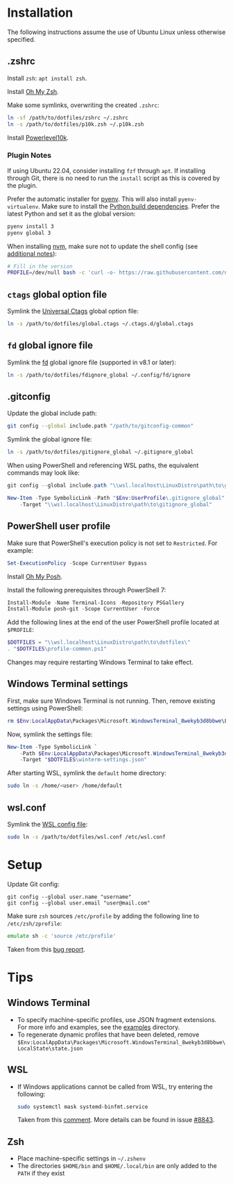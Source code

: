 # Installation

The following instructions assume the use of Ubuntu Linux unless otherwise
specified.

## .zshrc

Install `zsh`: `apt install zsh`.

Install [Oh My Zsh](https://ohmyz.sh/).

Make some symlinks, overwriting the created `.zshrc`:
```zsh
ln -sf /path/to/dotfiles/zshrc ~/.zshrc
ln -s /path/to/dotfiles/p10k.zsh ~/.p10k.zsh
```

Install [Powerlevel10k](https://github.com/romkatv/powerlevel10k?tab=readme-ov-file#oh-my-zsh).

### Plugin Notes

If using Ubuntu 22.04, consider installing `fzf` through `apt`. If installing
through Git, there is no need to run the `install` script as this is covered by
the plugin.

Prefer the automatic installer for [pyenv][]. This will also install
`pyenv-virtualenv`. Make sure to install the [Python build
dependencies][python-build-deps]. Prefer the latest Python and set it as the
global version:
```zsh
pyenv install 3
pyenv global 3
```

When installing [nvm][], make sure not to update the shell config (see
[additional notes][nvm-install-notes]):
```zsh
# Fill in the version
PROFILE=/dev/null bash -c 'curl -o- https://raw.githubusercontent.com/nvm-sh/nvm/<VERSION>/install.sh | bash'
```

## `ctags` global option file

Symlink the [Universal Ctags][univ-ctags] global option file:
```zsh
ln -s /path/to/dotfiles/global.ctags ~/.ctags.d/global.ctags
```

## `fd` global ignore file

Symlink the [fd][] global ignore file (supported in v8.1 or later):
```zsh
ln -s /path/to/dotfiles/fdignore_global ~/.config/fd/ignore
```

## .gitconfig

Update the global include path:
```zsh
git config --global include.path "/path/to/gitconfig-common"
```

Symlink the global ignore file:
```zsh
ln -s /path/to/dotfiles/gitignore_global ~/.gitignore_global
```

When using PowerShell and referencing WSL paths, the equivalent commands may
look like:
```powershell
git config --global include.path "\\wsl.localhost\LinuxDistro\path\to\gitconfig-common"

New-Item -Type SymbolicLink -Path "$Env:UserProfile\.gitignore_global" `
    -Target "\\wsl.localhost\LinuxDistro\path\to\gitignore_global"
```

## PowerShell user profile

Make sure that PowerShell's execution policy is not set to `Restricted`. For
example:
```powershell
Set-ExecutionPolicy -Scope CurrentUser Bypass
```

Install [Oh My Posh](https://ohmyposh.dev/docs/installation/windows).

Install the following prerequisites through PowerShell 7:
```powershell
Install-Module -Name Terminal-Icons -Repository PSGallery
Install-Module posh-git -Scope CurrentUser -Force
```

Add the following lines at the end of the user PowerShell profile located at
`$PROFILE`:
```powershell
$DOTFILES = "\\wsl.localhost\LinuxDistro\path\to\dotfiles\"
. "$DOTFILES\profile-common.ps1"
```

Changes may require restarting Windows Terminal to take effect.

## Windows Terminal settings

First, make sure Windows Terminal is not running. Then, remove existing
settings using PowerShell:
```powershell
rm $Env:LocalAppData\Packages\Microsoft.WindowsTerminal_8wekyb3d8bbwe\LocalState\*
```

Now, symlink the settings file:
```powershell
New-Item -Type SymbolicLink `
    -Path $Env:LocalAppData\Packages\Microsoft.WindowsTerminal_8wekyb3d8bbwe\LocalState\settings.json `
    -Target "$DOTFILES\winterm-settings.json"
```

After starting WSL, symlink the `default` home directory:
```zsh
sudo ln -s /home/<user> /home/default
```

## wsl.conf

Symlink the [WSL config file][wsl-conf]:
```zsh
sudo ln -s /path/to/dotfiles/wsl.conf /etc/wsl.conf
```

# Setup

Update Git config:
```
git config --global user.name "username"
git config --global user.email "user@mail.com"
```

Make sure `zsh` sources `/etc/profile` by adding the following line to
`/etc/zsh/zprofile`:
```zsh
emulate sh -c 'source /etc/profile'
```
Taken from this [bug report][zsh-profile-bug].

# Tips

## Windows Terminal

* To specify machine-specific profiles, use JSON fragment extensions. For more
  info and examples, see the [examples](examples/) directory.
* To regenerate dynamic profiles that have been deleted, remove
  `$Env:LocalAppData\Packages\Microsoft.WindowsTerminal_8wekyb3d8bbwe\LocalState\state.json`

## WSL

* If Windows applications cannot be called from WSL, try entering the
  following:
  ```sh
  sudo systemctl mask systemd-binfmt.service
  ```
  Taken from this [comment][wsl-interop-comment]. More details can be found in
  issue [#8843](https://github.com/microsoft/WSL/issues/8843).

## Zsh

* Place machine-specific settings in `~/.zshenv`
* The directories `$HOME/bin` and `$HOME/.local/bin` are only added to the
  `PATH` if they exist

[fd]: https://github.com/sharkdp/fd
[pyenv]: https://github.com/pyenv/pyenv?tab=readme-ov-file#automatic-installer
[python-build-deps]: https://github.com/pyenv/pyenv?tab=readme-ov-file#install-python-build-dependencies
[nvm]: https://github.com/nvm-sh/nvm?tab=readme-ov-file#install--update-script
[nvm-install-notes]: https://github.com/nvm-sh/nvm?tab=readme-ov-file#additional-notes
[univ-ctags]: https://docs.ctags.io/en/latest/option-file.html#order-of-loading-option-files
[wsl-conf]: https://docs.microsoft.com/en-us/windows/wsl/wsl-config#per-distribution-configuration-options-with-wslconf
[wsl-interop-comment]: https://github.com/microsoft/WSL/issues/8843#issuecomment-1624028222
[zsh-profile-bug]: https://bugs.launchpad.net/ubuntu/+source/zsh/+bug/1800280
